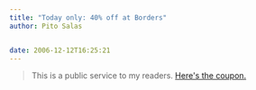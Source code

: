 ```yaml
---
title: "Today only: 40% off at Borders"
author: Pito Salas


date: 2006-12-12T16:25:21
---
```



>
> This is a public service to my readers. [Here's the
> coupon.](<http://f.chtah.com/i/9/276579820/couponbook50_1212.htm>)


